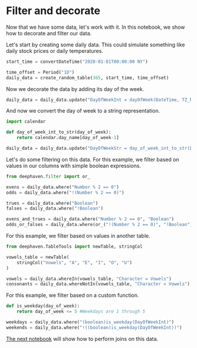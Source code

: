 # Filter and decorate

Now that we have some data, let's work with it. In this notebook, we show how to decorate and filter our data.

Let's start by creating some daily data. This could simulate something like daily stock prices or daily temperatures.

```python
start_time = convertDateTime("2020-01-01T00:00:00 NY")

time_offset = Period("1D")
daily_data = create_random_table(365, start_time, time_offset)
```

Now we decorate the data by adding its day of the week.<!--TODO what is a good way to describe "decorate"?-->

```python
daily_data = daily_data.update("DayOfWeekInt = dayOfWeek(DateTime, TZ_NY)")
```

And now we convert the day of week to a string representation.

```python
import calendar

def day_of_week_int_to_str(day_of_week):
    return calendar.day_name[day_of_week-1]

daily_data = daily_data.update("DayOfWeekStr = day_of_week_int_to_str(DayOfWeekInt)")
```

Let's do some filtering on this data. For this example, we filter based on values in our columns with simple boolean expressions.

```python
from deephaven.filter import or_

evens = daily_data.where("Number % 2 == 0")
odds = daily_data.where("!(Number % 2 == 0)")

trues = daily_data.where("Boolean")
falses = daily_data.where("!Boolean")

evens_and_trues = daily_data.where("Number % 2 == 0", "Boolean")
odds_or_falses = daily_data.where(or_("!(Number % 2 == 0)", "!Boolean"))
```

For this example, we filter based on values in another table.

```python
from deephaven.TableTools import newTable, stringCol

vowels_table = newTable(
    stringCol("Vowels", "A", "E", "I", "O", "U")
)

vowels = daily_data.whereIn(vowels_table, "Character = Vowels")
consonants = daily_data.whereNotIn(vowels_table, "Character = Vowels")
```

For this example, we filter based on a custom function.

```python
def is_weekday(day_of_week):
    return day_of_week <= 5 #Weekdays are 1 through 5

weekdays = daily_data.where("(boolean)is_weekday(DayOfWeekInt)")
weekends = daily_data.where("!((boolean)is_weekday(DayOfWeekInt))")
```

[The next notebook](A3%20Do%20time%20series%20and%20relational%20joins.md) will show how to perform joins on this data.
